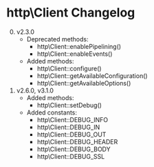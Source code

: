 # http\Client Changelog

0. v2.3.0
	* Deprecated methods:
		* http\Client::enablePipelining()
		* http\Client::enableEvents()
	* Added methods:
		* http\Client::configure()
		* http\Client::getAvailableConfiguration()
		* http\Client::getAvailableOptions()
0. v2.6.0, v3.1.0
	* Added methods:
		* http\Client::setDebug()
	* Added constants:
		* http\Client::DEBUG_INFO
		* http\Client::DEBUG_IN
		* http\Client::DEBUG_OUT
		* http\Client::DEBUG_HEADER
		* http\Client::DEBUG_BODY
		* http\Client::DEBUG_SSL
